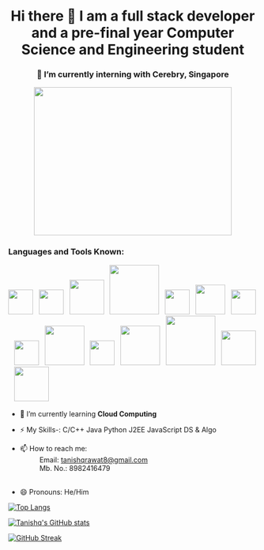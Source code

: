 <h1 align="center">Hi there 👋 I am a full stack developer and a pre-final year Computer Science and Engineering student</h1>
<h3 align="center">🔭 I’m currently interning with Cerebry, Singapore</h3>
<p align="Center"> <img src="https://user-images.githubusercontent.com/82946769/149862468-5ea9785c-ac22-4967-94ae-45d87d04ac49.png" width="400px" height="300px" /> </p>


<h3 align="left">Languages and Tools Known:</h3>
<p> <img src="https://user-images.githubusercontent.com/82946769/147456479-5876d343-ebac-4f16-a2ed-3a51c3b68631.png" width="50px" />&nbsp;&nbsp;
    <img src="https://user-images.githubusercontent.com/82946769/147456744-a76ef3a0-5461-4c89-bbf1-5ac6dcfbe564.png" width="50px"/>&nbsp;&nbsp;
    <img src="https://user-images.githubusercontent.com/82946769/147456934-844950c1-0b12-426e-a0d2-ca34b0993fe6.png" width="70px"/>&nbsp;&nbsp;
    <img src="https://user-images.githubusercontent.com/82946769/147457384-aa87113c-8f66-48a8-819f-e94516ee472f.png" width="100px"/>&nbsp;&nbsp;
    <img src="https://user-images.githubusercontent.com/82946769/147457014-d4b64055-59c7-447c-aebd-e136f13e8fd0.png" width="50px"/>&nbsp;&nbsp;
    <img src="https://user-images.githubusercontent.com/82946769/147457074-7650e731-5a6a-4473-9569-174ff060c98c.png" width="60px"/>&nbsp;&nbsp;
    <img src="https://user-images.githubusercontent.com/82946769/147457279-ae0a0cd8-d7ef-4617-8a83-172e553c09da.png" width="50px"/>&nbsp;&nbsp;
    <img src="https://user-images.githubusercontent.com/82946769/147457557-ffc20fa9-4138-4ee1-a2af-2b513ddf6583.png" width="50px"/>&nbsp;&nbsp;
    <img src="https://user-images.githubusercontent.com/82946769/147457875-344e6c4a-ff71-4e87-92fe-8a11e9f55bd5.png" width="80px"/>&nbsp;&nbsp;
    <img src="https://user-images.githubusercontent.com/82946769/147458086-be72afdc-d10e-48d4-b91c-da7944e7bd0f.png" width="50px"/>&nbsp;&nbsp;
    <img src="https://user-images.githubusercontent.com/82946769/147458205-78d18e54-293a-46eb-93e5-06ed3cc7efa1.png" width="80px"/>&nbsp;&nbsp;
    <img src="https://user-images.githubusercontent.com/82946769/147458294-63eb3a70-9f7c-46a7-aaec-ee10f4fbbe5b.png" width="100px"/>&nbsp;&nbsp;
    <img src="https://user-images.githubusercontent.com/82946769/147458619-45fb61e2-12f6-4103-a83f-b2249cd893f1.png" width="70px"/>&nbsp;&nbsp;
    <img src="https://user-images.githubusercontent.com/82946769/147460120-0d713aa5-4acf-419b-ae1e-4ed45e888643.png" width="70px"/>&nbsp;&nbsp;</p>

- 🌱 I’m currently learning **Cloud Computing**
- ⚡ My Skills-: C/C++ Java Python J2EE JavaScript DS & Algo

- 📫 How to reach me: 
        <br />&nbsp;&nbsp;&nbsp;&nbsp;&nbsp;&nbsp;&nbsp;&nbsp;&nbsp;&nbsp;Email: tanishqrawat8@gmail.com 
        <br />&nbsp;&nbsp;&nbsp;&nbsp;&nbsp;&nbsp;&nbsp;&nbsp;&nbsp;&nbsp;Mb. No.: 8982416479<br /><br />

- 😄 Pronouns: He/Him



[![Top Langs](https://github-readme-stats.vercel.app/api/top-langs/?username=tanishq-17102001)](https://github.com/tanishq-17102001/github-readme-stats)


[![Tanishq's GitHub stats](https://github-readme-stats.vercel.app/api?username=divyjain62000&count_private=true)](https://github.com/tanishq-17102001/github-readme-stats)


[![GitHub Streak](https://github-readme-streak-stats.herokuapp.com/?user=divyjain62000)](https://github.com/tanishq-17102001/github-readme-streak-stats)
